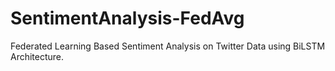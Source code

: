 # SentimentAnalysis-FedAvg
Federated Learning Based Sentiment Analysis on Twitter Data using BiLSTM Architecture. 
